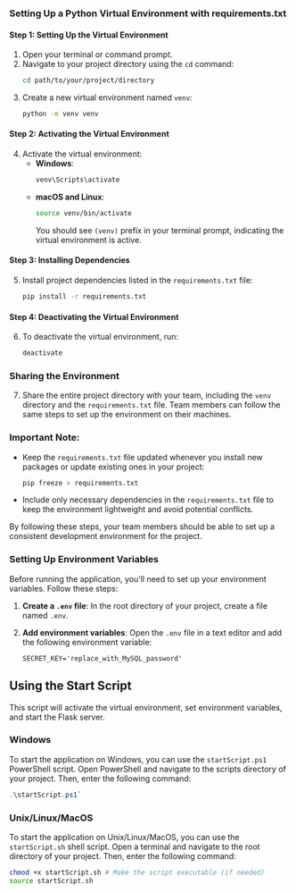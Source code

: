 ### Setting Up a Python Virtual Environment with requirements.txt

#### Step 1: Setting Up the Virtual Environment

1. Open your terminal or command prompt.
2. Navigate to your project directory using the `cd` command:
   ```bash
   cd path/to/your/project/directory
   ```
3. Create a new virtual environment named `venv`:
   ```bash
   python -m venv venv
   ```

#### Step 2: Activating the Virtual Environment

4. Activate the virtual environment:
   - **Windows**:
     ```bash
     venv\Scripts\activate
     ```
   - **macOS and Linux**:
     ```bash
     source venv/bin/activate
     ```
     You should see `(venv)` prefix in your terminal prompt, indicating the virtual environment is active.

#### Step 3: Installing Dependencies

5. Install project dependencies listed in the `requirements.txt` file:
   ```bash
   pip install -r requirements.txt
   ```

#### Step 4: Deactivating the Virtual Environment

6. To deactivate the virtual environment, run:
   ```bash
   deactivate
   ```

### Sharing the Environment

7. Share the entire project directory with your team, including the `venv` directory and the `requirements.txt` file. Team members can follow the same steps to set up the environment on their machines.

### Important Note:

- Keep the `requirements.txt` file updated whenever you install new packages or update existing ones in your project:
  ```bash
  pip freeze > requirements.txt
  ```
- Include only necessary dependencies in the `requirements.txt` file to keep the environment lightweight and avoid potential conflicts.

By following these steps, your team members should be able to set up a consistent development environment for the project.

### Setting Up Environment Variables

Before running the application, you'll need to set up your environment variables. Follow these steps:

1. **Create a `.env` file**: In the root directory of your project, create a file named `.env`.

2. **Add environment variables**: Open the `.env` file in a text editor and add the following environment variable:

   ```plaintext
   SECRET_KEY='replace_with_MySQL_password'
   ```

## Using the Start Script

This script will activate the virtual environment, set environment variables, and start the Flask server.

### Windows

To start the application on Windows, you can use the `startScript.ps1` PowerShell script. Open PowerShell and navigate to the scripts directory of your project. Then, enter the following command:

```powershell
.\startScript.ps1`
```

### Unix/Linux/MacOS

To start the application on Unix/Linux/MacOS, you can use the `startScript.sh` shell script. Open a terminal and navigate to the root directory of your project. Then, enter the following command:

```bash
chmod +x startScript.sh # Make the script executable (if needed)
source startScript.sh
```

